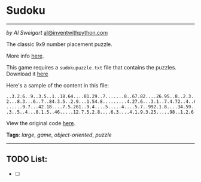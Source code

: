 Sudoku
===
___
_by Al Sweigart_ [al@inventwithpython.com](mailto:al@inventwithpython.com)

The classic 9x9 number placement puzzle.

More info [here](https://en.wikipedia.org/wiki/Sudoku).

This game requires a `sudokupuzzle.txt` file that contains the puzzles.
Download it [here](https://inventwithpython.com/sudokupuzzles.txt)

Here's a sample of the content in this file:
```
..3.2.6..9..3.5..1..18.64....81.29..7.......8..67.82....26.95..8..2.3..9..5.1.3.. 
2...8.3...6..7..84.3.5..2.9...1.54.8.........4.27.6...3.1..7.4.72..4..6...4.1...3
......9.7...42.18....7.5.261..9.4....5.....4....5.7..992.1.8....34.59...5.7......
.3..5..4...8.1.5..46.....12.7.5.2.8....6.3....4.1.9.3.25.....98..1.2.6...8..6..2.
```

View the original code [here](https://nostarch.com/big-book-small-python-projects).

**Tags**: _large_, _game_, _object-oriented_, _puzzle_
___

TODO List:
---

* [ ]